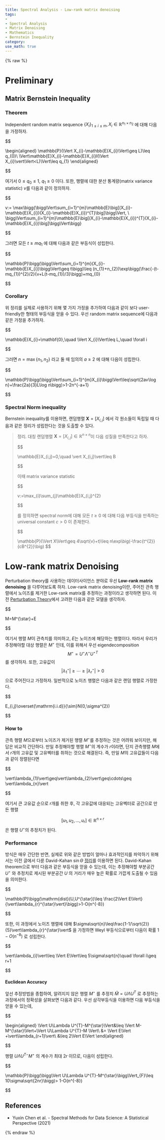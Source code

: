```yaml
---
title: Spectral Analysis - Low-rank matrix denoising
tags:
- 
- Spectral Analysis
- Matrix Denoising
- Mathematics
- Bernstein Inequality
category: 
use_math: true
---
```

{% raw %}
# Preliminary
## Matrix Bernstein Inequality
### Theorem
Independent random matrix sequence $\{X_{i}\}_{1\leq i\leq m}, X_{i}\in\mathbb{R}^{n_{1}\times n_{2}}$ 에 대해 다음을 가정하자.


$$

\begin{aligned}
\mathbb{P}(\Vert X_{i}-\mathbb{E}X_{i}\Vert\geq L)\leq q_{0}\\
\Vert\mathbb{E}X_{i}-\mathbb{E}X_{i}I(\Vert X_{i}\vert\Vert<L)\Vert\leq q_{1}
\end{aligned}


$$

여기서 $0\leq q_{0}\leq 1$, $q_{1}\geq 0$ 이다. 또한, 행렬에 대한 분산 통계량(matrix variance statistic) $v$를 다음과 같이 정의하자.

$$

v:= \max\bigg\{\bigg\Vert\sum_{i=1}^{m}\mathbb{E}\big[(X_{i}-\mathbb{E}X_{i})(X_{i}-\mathbb{E}X_{i})^{T}\big]\bigg\Vert, \\ \bigg\Vert\sum_{i=1}^{m}\mathbb{E}\big[(X_{i}-\mathbb{E}X_{i})^{T}(X_{i}-\mathbb{E}X_{i})\big]\bigg\Vert\bigg\}


$$

그러면 모든 $t\geq mq_{1}$ 에 대해 다음과 같은 부등식이 성립한다.

$$

\mathbb{P}\bigg(\bigg\Vert\sum_{i=1}^{m}(X_{i}-\mathbb{E}X_{i})\bigg\Vert\geq t\bigg)\leq (n_{1}+n_{2})\exp\bigg(\frac{-(t-mq_{1})^{2}/2}{v+L(t-mq_{1})/3}\bigg)+mq_{0}


$$

### Corollary
위 정리를 실제로 사용하기 위해 몇 가지 가정을 추가하여 다음과 같이 보다 user-friendly한 형태의 부등식을 얻을 수 있다. 우선 random matrix sequence에 다음과 같은 가정을 추가하자.


$$

\mathbb{E}X_{i}=\mathbf{0},\quad \Vert X_{i}\Vert\leq L,\quad \forall i


$$

그러면 $n=\max\{n_1,n_2\}$ 라고 둘 때 임의의 $a\geq 2$ 에 대해 다음이 성립한다.


$$

\mathbb{P}\bigg(\bigg\Vert\sum_{i=1}^{m}X_{i}\bigg\Vert\leq\sqrt{2av\log n}+\frac{2a}{3}L\log n\bigg)>1-2n^{-a+1}


$$

### Spectral Norm inequality
Bernstein inequality를 이용하면, 랜덤행렬 $\mathbf{X}=[X_{i,j}]$ 에서 각 원소들이 독립일 때 다음과 같은 정리가 성립한다는 것을 도출할 수 있다.

> 정리.
> 대칭 랜덤행렬 $\mathbf{X}=[X_{i,j}]\in\mathbb{R}^{n\times n}$이 다음 성질을 만족한다고 하자.
> 
> 
> $$
> 
> \mathbb{E}X_{i,j}=0,\quad \vert X_{i,j}\vert\leq B
>
> $$
>
> 이때 matrix variance statistic
> 
> 
> $$
> 
> v:=\max_{i}\sum_{j}\mathbb{E}X_{i,j}^{2}
>
>
> $$
>
> 를 정의하면 spectral norm에 대해 모든 $t\geq 0$ 에 대해 다음 부등식을 만족하는 universal constant $c>0$ 이 존재한다.
> 
> 
> $$
> 
> \mathbb{P}(\Vert X\Vert\geq 4\sqrt{v}+t)\leq n\exp\big(-\frac{t^{2}}{cB^{2}}\big)
> $$

# Low-rank matrix Denoising

Perturbation theory를 사용하는 데이터사이언스 분야로 우선 **Low-rank matrix denoising** 을 다루어보도록 하자. Low-rank matrix denoising이란, 주어진 관측 행렬에서 노이즈를 제거한 Low-rank matrix를 추정하는 과정이라고 생각하면 된다. 이전 [Perturbation Theory](https://ddangchani.github.io/Spectral-Analysis-1/)에서 고려한 다음과 같은 모델을 생각하자.


$$

M=M^{\star}+E 

$$

여기서 행렬 $M$이 관측치를 의미하고, $E$는 노이즈에 해당하는 행렬이다. 따라서 우리가 추정해야할 대상 행렬은 $M^{\star}$ 인데, 이를 위해서 우선 eigendecomposition $$M^{\star}=U^{\star}\Lambda^{\star}{U^{\star}}^{T}$$ 를 생각하자. 또한, 고유값이 $$\vert\lambda_{1}^{\star}\vert\geq\cdots\geq\vert\lambda_{r}^{\star}\vert>0$$ 으로 주어진다고 가정하자. 일반적으로 노이즈 행렬은 다음과 같은 랜덤 행렬로 가정한다.


$$

E_{i,j}\overset{\mathrm{i.i.d}}{\sim}N(0,\sigma^{2})


$$

### How to
관측 행렬 $M$으로부터 노이즈가 제거된 행렬 $M^{\star}$를 추정하는 것은 어려워 보이지만, 해답은 비교적 간단하다. 만일 추정해야할 행렬 $M^{\star}$의 계수가 $r$이라면, 단지 관측행렬 $M$에서 $r$개의 고유값 및 고유벡터를 취하는 것으로 해결된다. 즉, 만일 $M$의 고유값들이 다음과 같이 정렬된다면


$$

\vert\lambda_{1}\vert\geq\vert\lambda_{2}\vert\geq\cdots\geq \vert\lambda_{n}\vert


$$

여기서 큰 고유값 순으로 $r$개를 취한 후, 각 고유값에 대응되는 고유벡터로 공간으로 만든 행렬


$$[u_{1},u_{2},\ldots,u_{r}]\in\mathbb{R}^{n\times r}$$ 은 행렬 $U^{\star}$의 추정치가 된다.

### Performance
방식은 매우 간단한 반면, 실제로 위와 같은 방법이 얼마나 효과적인지를 파악하기 위해서는 이전 글에서 다룬 David-Kahan $\sin\Theta$ [정리](https://ddangchani.github.io/Spectral-Analysis-1/)를 이용하면 된다. David-Kahan theorem으로 부터 다음과 같은 부등식을 얻을 수 있는데, 이는 추정해야할 부분공간 $U^\star$ 와 추정치로 제시된 부분공간 $U$ 의 거리가 매우 높은 확률로 가깝게 도출될 수 있음을 의미한다.


$$

\mathbb{P}\bigg(\mathrm{dist}(U,U^{\star})\leq \frac{2\Vert E\Vert}{\vert\lambda_{r}^{\star}\vert}\bigg)>1-O(n^{-8})


$$

또한, 이 과정에서 노이즈 행렬에 대해 $\sigma\sqrt{n}\leq\frac{1-1/\sqrt{2}}{5}\vert\lambda_{r}^{\star}\vert$ 을 가정하면 Weyl 부등식으로부터 다음이 확률 $1-O(n^{-8})$ 로 성립한다.


$$

\vert\lambda_{i}\vert\leq \Vert E\Vert\leq 5\sigma\sqrt{n}\quad \forall i\geq r+1


$$


#### Euclidean Accuracy
앞선 추정방법을 종합하여, 알려지지 않은 행렬 $M^{\star}$ 를 추정치 $\hat M=U\Lambda U^{T}$ 로 추정하는 과정에서의 정확성을 살펴보면 다음과 같다. 우선 삼각부등식을 이용하면 다음 부등식을 얻을 수 있는데,


$$

\begin{aligned}
\Vert U\Lambda U^{T}-M^{\star}\Vert&\leq \Vert M-M^{\star}\Vert+\Vert U\Lambda U^{T}-M \Vert\\
&= \Vert E\Vert +\vert\lambda_{r+1}\vert\\
&\leq 2\Vert E\Vert
\end{aligned}


$$

행렬 $U\Lambda U^{T -}M^{\star}$ 의 계수가 최대 $2r$ 이므로, 다음이 성립한다.


$$

\mathbb{P}\bigg(\bigg\Vert U\Lambda U^{T}-M^{\star}\bigg\Vert_{F}\leq 10\sigma\sqrt{2nr}\bigg)> 1-O(n^{-8})


$$

## References
- Yuxin Chen et al. - Spectral Methods for Data Science: A Statistical Perspective (2021)

{% endraw %}